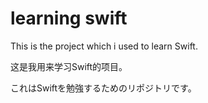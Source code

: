# learning swift

This is the project which i used to learn Swift.

这是我用来学习Swift的项目。

これはSwiftを勉強するためのリポジトリです。
